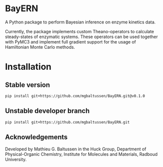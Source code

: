 # BayERN

A Python package to perform Bayesian inference on enzyme kinetics data. 

Currently, the package implements custom Theano-operators to calculate steady-states of enzymatic systems. 
These operators can be used together with PyMC3 and implement full gradient support for the usage of Hamiltonian Monte Carlo methods.

# Installation

## Stable version

`pip install git+https://github.com/mgbaltussen/BayERN.git@v0.1.0`

## Unstable developer branch
`pip install git+https://github.com/mgbaltussen/BayERN.git`



## Acknowledgements
Developed by Mathieu G. Baltussen in the Huck Group, Department of Physical-Organic Chemistry, Institute for Molecules and Materials, Radboud University.
